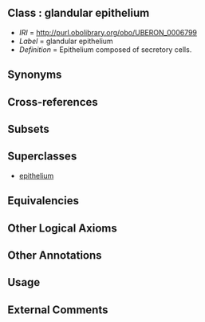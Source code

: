 
## Class : glandular epithelium

 * *IRI* = http://purl.obolibrary.org/obo/UBERON_0006799
 * *Label* = glandular epithelium
 * *Definition* = Epithelium composed of secretory cells.

## Synonyms


## Cross-references


## Subsets


## Superclasses

 * [epithelium](../../UBERON/83/UBERON_0000483.md)

## Equivalencies


## Other Logical Axioms


## Other Annotations


## Usage


## External Comments

